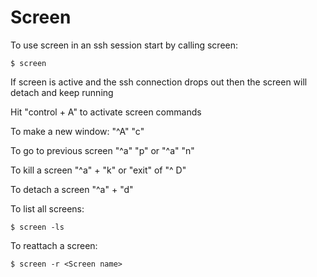 # Screen
To use screen in an ssh session start by calling screen:

    $ screen

If screen is active and the ssh connection drops out then the screen will detach and keep running

Hit "control + A" to activate screen commands

To make a new window: "^A" "c"

To go to previous screen "^a" "p" or "^a" "n"

To kill a screen "^a" + "k" or "exit" of "^ D"

To detach a screen "^a" + "d"

To list all screens:

    $ screen -ls

To reattach a screen:

    $ screen -r <Screen name>
